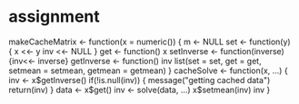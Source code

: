 # assignment
makeCacheMatrix <- function(x = numeric()) {
  m <- NULL
  set <- function(y) {
    x <<- y
    inv <<- NULL
  }
  get <- function() x
  setInverse <- function(inverse) {inv<<- inverse} 
  getInverse <- function() inv
  list(set = set, get = get,
       setmean = setmean,
       getmean = getmean)
}
cacheSolve <- function(x, ...) {
  inv <- x$getInverse()
  if(!is.null(inv)) {
    message("getting cached data")
    return(inv)
  }
  data <- x$get()
  inv <- solve(data, ...)
  x$setmean(inv)
  inv
}
